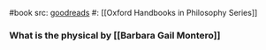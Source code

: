 #book 
src: [goodreads](https://www.goodreads.com/book/show/3908340-the-oxford-handbook-of-philosophy-of-mind?from_search=true&from_srp=true&qid=ia5j36TwqO&rank=1) 
#: [[Oxford Handbooks in Philosophy Series]] 


### What is the physical by [[Barbara Gail Montero]] 
